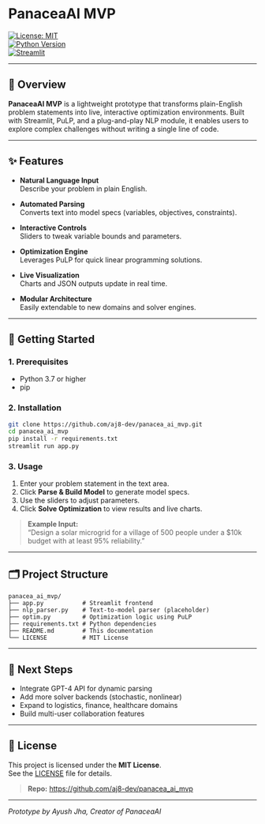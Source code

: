 # PanaceaAI MVP

[![License: MIT](https://img.shields.io/badge/License-MIT-blue.svg)](LICENSE)  
[![Python Version](https://img.shields.io/badge/python-3.7%2B-blue.svg)](https://www.python.org/)  
[![Streamlit](https://img.shields.io/badge/streamlit-v1.0-orange.svg)](https://streamlit.io/)

---

## 📖 Overview

**PanaceaAI MVP** is a lightweight prototype that transforms plain-English problem statements into live, interactive optimization environments. Built with Streamlit, PuLP, and a plug-and-play NLP module, it enables users to explore complex challenges without writing a single line of code.

---

## ✨ Features

- **Natural Language Input**  
  Describe your problem in plain English.

- **Automated Parsing**  
  Converts text into model specs (variables, objectives, constraints).

- **Interactive Controls**  
  Sliders to tweak variable bounds and parameters.

- **Optimization Engine**  
  Leverages PuLP for quick linear programming solutions.

- **Live Visualization**  
  Charts and JSON outputs update in real time.

- **Modular Architecture**  
  Easily extendable to new domains and solver engines.

---


## 🚀 Getting Started

### 1. Prerequisites

- Python 3.7 or higher  
- pip

### 2. Installation

```bash
git clone https://github.com/aj8-dev/panacea_ai_mvp.git
cd panacea_ai_mvp
pip install -r requirements.txt
streamlit run app.py
```

### 3. Usage

1. Enter your problem statement in the text area.  
2. Click **Parse & Build Model** to generate model specs.  
3. Use the sliders to adjust parameters.  
4. Click **Solve Optimization** to view results and live charts.

> **Example Input:**  
> “Design a solar microgrid for a village of 500 people under a $10k budget with at least 95% reliability.”

---

## 🗂 Project Structure

```
panacea_ai_mvp/
├── app.py           # Streamlit frontend
├── nlp_parser.py    # Text-to-model parser (placeholder)
├── optim.py         # Optimization logic using PuLP
├── requirements.txt # Python dependencies
├── README.md        # This documentation
└── LICENSE          # MIT License
```

---

## 🔮 Next Steps

- Integrate GPT-4 API for dynamic parsing  
- Add more solver backends (stochastic, nonlinear)  
- Expand to logistics, finance, healthcare domains  
- Build multi-user collaboration features

---

## 📜 License

This project is licensed under the **MIT License**.  
See the [LICENSE](LICENSE) file for details.

> **Repo:** https://github.com/aj8-dev/panacea_ai_mvp

---

*Prototype by Ayush Jha, Creator of PanaceaAI*
